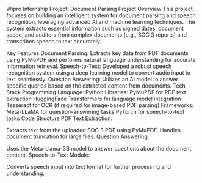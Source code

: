 Wipro Internship Project: Document Parsing 
Project Overview
This project focuses on building an intelligent system for document parsing and speech recognition, leveraging advanced AI and machine learning techniques. The system extracts essential information such as signed dates, document scope, and auditors from complex documents (e.g., SOC 3 reports) and transcribes speech to text accurately.

Key Features
Document Parsing: Extracts key data from PDF documents using PyMuPDF and performs natural language understanding for accurate information retrieval.
Speech-to-Text: Developed a robust speech recognition system using a deep learning model to convert audio input to text seamlessly.
Question Answering: Utilizes an AI model to answer specific queries based on the extracted content from documents.
Tech Stack
Programming Language: Python
Libraries:
PyMuPDF for PDF text extraction
HuggingFace Transformers for language model integration
Tesseract for OCR (if required for image-based PDF parsing)
Frameworks:
Meta-LLaMA for question-answering tasks
PyTorch for speech-to-text tasks
Code Structure
PDF Text Extraction:

Extracts text from the uploaded SOC 3 PDF using PyMuPDF.
Handles document truncation for large files.
Question Answering:

Uses the Meta-Llama-3B model to answer questions about the document content.
Speech-to-Text Module:

Converts speech input into text format for further processing and understanding.
